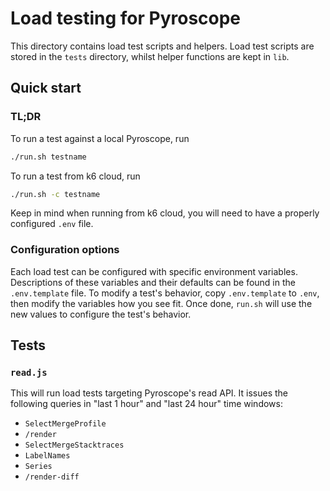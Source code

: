 # Load testing for Pyroscope

This directory contains load test scripts and helpers. Load test scripts are stored in the `tests` directory, whilst helper functions are kept in `lib`.

## Quick start

### TL;DR

To run a test against a local Pyroscope, run

```bash
./run.sh testname
```

To run a test from k6 cloud, run

```bash
./run.sh -c testname
```

Keep in mind when running from k6 cloud, you will need to have a properly configured `.env` file.

### Configuration options

Each load test can be configured with specific environment variables. Descriptions of these variables and their defaults can be found in the `.env.template` file. To modify a test's behavior, copy `.env.template` to `.env`, then modify the variables how you see fit. Once done, `run.sh` will use the new values to configure the test's behavior.

## Tests

### `read.js`

This will run load tests targeting Pyroscope's read API. It issues the following queries in "last 1 hour" and "last 24 hour" time windows:

- `SelectMergeProfile`
- `/render`
- `SelectMergeStacktraces`
- `LabelNames`
- `Series`
- `/render-diff`
